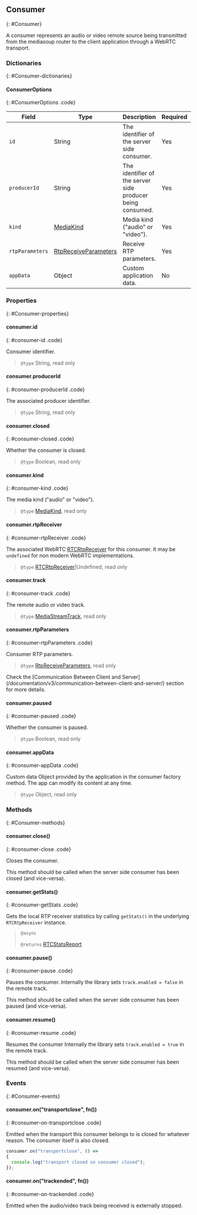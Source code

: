 ## Consumer
{: #Consumer}

<section markdown="1">

A consumer represents an audio or video remote source being transmitted from the mediasoup router to the client application through a WebRTC transport.

</section>


### Dictionaries
{: #Consumer-dictionaries}

<section markdown="1">

#### ConsumerOptions
{: #ConsumerOptions .code}

<div markdown="1" class="table-wrapper L3">

Field           | Type    | Description   | Required | Default
--------------- | ------- | ------------- | -------- | ---------
`id`            | String  | The identifier of the server side consumer. | Yes |
`producerId`    | String  | The identifier of the server side producer being consumed. | Yes |
`kind`          | [MediaKind](/documentation/v3/mediasoup/rtp-parameters-and-capabilities/#MediaKind) | Media kind ("audio" or "video"). | Yes |
`rtpParameters` | [RtpReceiveParameters](/documentation/v3/mediasoup/rtp-parameters-and-capabilities/#RtpReceiveParameters) | Receive RTP parameters. | Yes |
`appData`       | Object  | Custom application data. | No | `{ }`

</div>

</section>


### Properties
{: #Consumer-properties}

<section markdown="1">

#### consumer.id
{: #consumer-id .code}

Consumer identifier.

> `@type` String, read only

#### consumer.producerId
{: #consumer-producerId .code}

The associated producer identifier.

> `@type` String, read only

#### consumer.closed
{: #consumer-closed .code}

Whether the consumer is closed.

> `@type` Boolean, read only

#### consumer.kind
{: #consumer-kind .code}

The media kind ("audio" or "video").

> `@type` [MediaKind](/documentation/v3/mediasoup/rtp-parameters-and-capabilities/#MediaKind), read only

#### consumer.rtpReceiver
{: #consumer-rtpReceiver .code}

The associated WebRTC [RTCRtpReceiver](https://www.w3.org/TR/webrtc/#rtcrtpreceiver-interface) for this consumer. It may be `undefined` for non modern WebRTC implementations.

> `@type` [RTCRtpReceiver](https://www.w3.org/TR/webrtc/#rtcrtpreceiver-interface)\|Undefined, read only

#### consumer.track
{: #consumer-track .code}

The remote audio or video track.

> `@type` [MediaStreamTrack](https://www.w3.org/TR/mediacapture-streams/#mediastreamtrack), read only

#### consumer.rtpParameters
{: #consumer-rtpParameters .code}

Consumer RTP parameters.

> `@type` [RtpReceiveParameters](/documentation/v3/mediasoup/rtp-parameters-and-capabilities/#RtpReceiveParameters), read only

<div markdown="1" class="note">
Check the [Communication Between Client and Server](/documentation/v3/communication-between-client-and-server/) section for more details.
</div>

#### consumer.paused
{: #consumer-paused .code}

Whether the consumer is paused.

> `@type` Boolean, read only

#### consumer.appData
{: #consumer-appData .code}

Custom data Object provided by the application in the consumer factory method. The app can modify its content at any time.

> `@type` Object, read only

</section>


### Methods
{: #Consumer-methods}

<section markdown="1">

#### consumer.close()
{: #consumer-close .code}

Closes the consumer.

<div markdown="1" class="note">
This method should be called when the server side consumer has been closed (and vice-versa).
</div>

#### consumer.getStats()
{: #consumer-getStats .code}

Gets the local RTP receiver statistics by calling `getStats()` in the underlying `RTCRtpReceiver` instance.

> `@async`
> 
> `@returns` [RTCStatsReport](https://w3c.github.io/webrtc-pc/#dom-rtcstatsreport)

#### consumer.pause()
{: #consumer-pause .code}

Pauses the consumer. Internally the library sets `track.enabled = false` in the remote track.

<div markdown="1" class="note">
This method should be called when the server side consumer has been paused (and vice-versa).
</div>

#### consumer.resume()
{: #consumer-resume .code}

Resumes the consumer Internally the library sets `track.enabled = true` in the remote track.

<div markdown="1" class="note">
This method should be called when the server side consumer has been resumed (and vice-versa).
</div>

</section>


### Events
{: #Consumer-events}

<section markdown="1">

#### consumer.on("transportclose", fn())
{: #consumer-on-transportclose .code}

Emitted when the transport this consumer belongs to is closed for whatever reason. The consumer itself is also closed.

```javascript
consumer.on("transportclose", () =>
{
  console.log("transport closed so consumer closed");
});
```

#### consumer.on("trackended", fn())
{: #consumer-on-trackended .code}

Emitted when the audio/video track being received is externally stopped.

</section>
